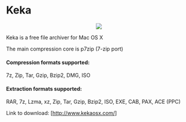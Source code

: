 # Keka
<p align="center">
<img src="http://www.kekaosx.com/img/keka_icon.png">
</p>
Keka is a free file archiver for Mac OS X

The main compression core is p7zip (7-zip port)

<h4>Compression formats supported:</h4>
7z, Zip, Tar, Gzip, Bzip2, DMG, ISO

<h4>Extraction formats supported:</h4>
RAR, 7z, Lzma, xz, Zip, Tar, Gzip, Bzip2, ISO, EXE, CAB, PAX, ACE (PPC)

Link to download: [http://www.kekaosx.com/]
